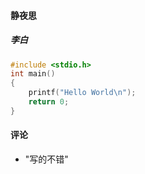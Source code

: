 #### 静夜思

##### 		李白

```c
#include <stdio.h>
int main()
{
	printf("Hello World\n");
	return 0;
}
```



#### 评论

+ "写的不错"

